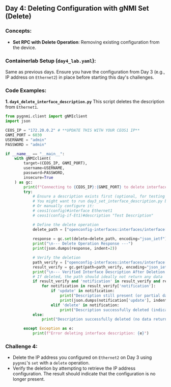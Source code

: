 

## Day 4: Deleting Configuration with gNMI Set (Delete)

### Concepts:

  * **Set RPC with Delete Operation**: Removing existing configuration from the device.

### Containerlab Setup (`day4_lab.yaml`):

Same as previous days. Ensure you have the configuration from Day 3 (e.g., IP address on `Ethernet2`) in place before starting this day's challenges.

### Code Examples:

**1. `day4_delete_interface_description.py`**
This script deletes the description from `Ethernet1`.

```python
from pygnmi.client import gNMIclient
import json

CEOS_IP = "172.20.0.2" # **UPDATE THIS WITH YOUR CEOS1 IP**
GNMI_PORT = 6030
USERNAME = "admin"
PASSWORD = "admin"

if __name__ == "__main__":
    with gNMIclient(
        target=(CEOS_IP, GNMI_PORT),
        username=USERNAME,
        password=PASSWORD,
        insecure=True
    ) as gc:
        print(f"Connecting to {CEOS_IP}:{GNMI_PORT} to delete interface description...")
        try:
            # Ensure a description exists first (optional, for testing flow)
            # You might want to run day3_set_interface_description.py beforehand
            # Or manually configure it:
            # ceos1(config)#interface Ethernet1
            # ceos1(config-if-Et1)#description "Test Description"

            # Define the delete operation
            delete_path = ["openconfig-interfaces:interfaces/interface[name=Ethernet1]/config/description"]
            
            response = gc.set(delete=delete_path, encoding="json_ietf")
            print("\n--- Delete Operation Response ---")
            print(json.dumps(response, indent=2))

            # Verify the deletion
            path_verify = ["openconfig-interfaces:interfaces/interface[name=Ethernet1]/config/description"]
            result_verify = gc.get(path=path_verify, encoding="json_ietf", datatype="config")
            print("\n--- Verified Interface Description After Deletion ---")
            # If deleted, the path should ideally not return any data
            if result_verify and 'notification' in result_verify and result_verify['notification']:
                for notification in result_verify['notification']:
                    if 'update' in notification:
                        print("Description still present (or partial data received).")
                        print(json.dumps(notification['update'], indent=2))
                    elif 'delete' in notification:
                        print("Description successfully deleted (indicated by a delete notification).")
            else:
                print("Description successfully deleted (no data returned for the path).")

        except Exception as e:
            print(f"Error deleting interface description: {e}")

```

### Challenge 4:

  * Delete the IP address you configured on `Ethernet2` on Day 3 using `pygnmi`'s `set` with a `delete` operation.
  * Verify the deletion by attempting to retrieve the IP address configuration. The result should indicate that the configuration is no longer present.

